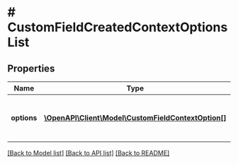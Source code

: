 # # CustomFieldCreatedContextOptionsList

## Properties

Name | Type | Description | Notes
------------ | ------------- | ------------- | -------------
**options** | [**\OpenAPI\Client\Model\CustomFieldContextOption[]**](CustomFieldContextOption.md) | The created custom field options. | [optional]

[[Back to Model list]](../../README.md#models) [[Back to API list]](../../README.md#endpoints) [[Back to README]](../../README.md)
